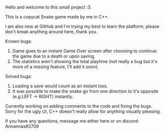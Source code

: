 Hello and welcome to this small project :3.

This is a copycat Snake game made by me in C++.

I am also new at GitHub and I'm trying my best to learn the platform, please don't break anything around here, thank you.

Known bugs:
1. Game goes to an instant Game Over screen after choosing to continue the game due to a death or upon saving.
2. The statistics aren't showing the total playtime (not really a bug but it's more of a missing feature, I'll add it soon).

Solved bugs:
1. Loading a save would count as an instant loss.
2. It was possible to make the snake go from one direction to it's opposite (e.g LEFT -> RIGHT) instantly.

Currently working on adding comments to the code and fixing the bugs.
Sorry for the ugly UI, C++ doesn't really allow for anything visually pleasing.

If you have any questions, message me either here or on discord: Annannas#2709
